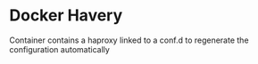 # Docker Havery
Container contains a haproxy linked to a conf.d to regenerate the configuration automatically
